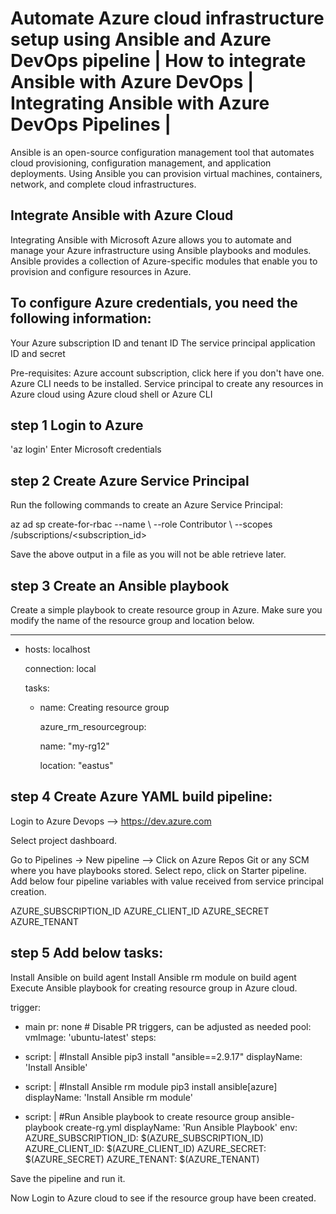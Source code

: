 # Automate Azure cloud infrastructure setup using Ansible and Azure DevOps pipeline | How to integrate Ansible with Azure DevOps | Integrating Ansible with Azure DevOps Pipelines |

Ansible is an open-source configuration management tool that automates cloud provisioning, configuration management, and application deployments. Using Ansible you can provision virtual machines, containers, network, and complete cloud infrastructures.

## Integrate Ansible with Azure Cloud
Integrating Ansible with Microsoft Azure allows you to automate and manage your Azure infrastructure using Ansible playbooks and modules. Ansible provides a collection of Azure-specific modules that enable you to provision and configure resources in Azure.

## To configure Azure credentials, you need the following information:
Your Azure subscription ID and tenant ID
The service principal application ID and secret

Pre-requisites:
Azure account subscription, click here if you don't have one.
Azure CLI needs to be installed.
Service principal to create any resources in Azure cloud using Azure cloud shell or Azure CLI
## step 1 Login to Azure
'az login'
Enter Microsoft credentials

## step 2 Create Azure Service Principal
Run the following commands to create an Azure Service Principal:

az ad sp create-for-rbac --name <service-principal-name> \ 
--role Contributor \ 
--scopes /subscriptions/<subscription_id>

Save the above output in a file as you will not be able retrieve later.

## step 3 Create an Ansible playbook
Create a simple playbook to create resource group in Azure. Make sure you modify the name of the resource group and location below.

---

- hosts: localhost

  connection: local

  tasks:

    - name: Creating resource group

      azure_rm_resourcegroup:

        name: "my-rg12"

        location: "eastus"


## step 4 Create Azure YAML build pipeline:
Login to Azure Devops --> https://dev.azure.com

Select project dashboard.

Go to Pipelines -> New pipeline --> Click on Azure Repos Git or any SCM where you have playbooks stored. Select repo, click on Starter pipeline.
Add below four pipeline variables with value received from service principal creation.

AZURE_SUBSCRIPTION_ID
AZURE_CLIENT_ID
AZURE_SECRET
AZURE_TENANT

## step 5 Add below tasks:
Install Ansible on build agent
Install Ansible rm module on build agent
Execute Ansible playbook for creating resource group in Azure cloud.

trigger:
- main
pr: none  # Disable PR triggers, can be adjusted as needed
pool:
  vmImage: 'ubuntu-latest'
steps:
- script: |
    #Install Ansible
    pip3 install "ansible==2.9.17"
  displayName: 'Install Ansible'
  
- script: |
    #Install Ansible rm module
    pip3 install ansible[azure]
  displayName: 'Install Ansible rm module'
  
- script: |
    #Run Ansible playbook to create resource group
    ansible-playbook create-rg.yml
  displayName: 'Run Ansible Playbook'
  env:
    AZURE_SUBSCRIPTION_ID: $(AZURE_SUBSCRIPTION_ID)
    AZURE_CLIENT_ID: $(AZURE_CLIENT_ID)
    AZURE_SECRET: $(AZURE_SECRET) 
    AZURE_TENANT: $(AZURE_TENANT) 

Save the pipeline and run it.

Now Login to Azure cloud to see if the resource group have been created.